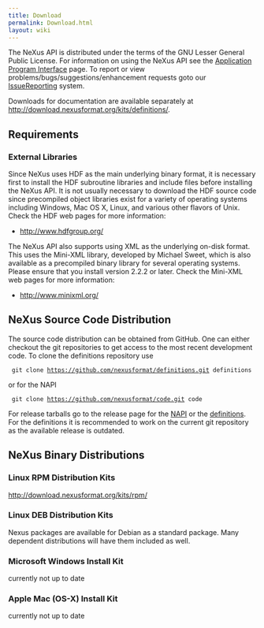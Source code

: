 ```yaml
---
title: Download
permalink: Download.html
layout: wiki
---
```


The NeXus API is distributed under the terms of the GNU Lesser General
Public License. For information on using the NeXus API see the
[Application Program
Interface](Application_Program_Interface.html "wikilink") page. To report or
view problems/bugs/suggestions/enhancement requests goto our
[IssueReporting](IssueReporting.html "wikilink") system.

Downloads for documentation are available separately at
<http://download.nexusformat.org/kits/definitions/>.

Requirements
------------

### External Libraries

Since NeXus uses HDF as the main underlying binary format, it is
necessary first to install the HDF subroutine libraries and include
files before installing the NeXus API. It is not usually necessary to
download the HDF source code since precompiled object libraries exist
for a variety of operating systems including Windows, Mac OS X, Linux,
and various other flavors of Unix. Check the HDF web pages for more
information:

-   <http://www.hdfgroup.org/>

The NeXus API also supports using XML as the underlying on-disk format.
This uses the Mini-XML library, developed by Michael Sweet, which is
also available as a precompiled binary library for several operating
systems. Please ensure that you install version 2.2.2 or later. Check
the Mini-XML web pages for more information:

-   <http://www.minixml.org/>

NeXus Source Code Distribution
------------------------------

The source code distribution can be obtained from GitHub. One can either
checkout the git repositories to get access to the most recent
development code. To clone the definitions repository use

` git clone `[`https://github.com/nexusformat/definitions.git`](https://github.com/nexusformat/definitions.git)` definitions`

or for the NAPI

` git clone `[`https://github.com/nexusformat/code.git`](https://github.com/nexusformat/code.git)` code`

For release tarballs go to the release page for the
[NAPI](https://github.com/nexusformat/code/releases) or the
[definitions](https://github.com/nexusformat/definitions/releases). For
the definitions it is recommended to work on the current git repository
as the available release is outdated.

NeXus Binary Distributions
--------------------------

### Linux RPM Distribution Kits

<http://download.nexusformat.org/kits/rpm/>

### Linux DEB Distribution Kits

Nexus packages are available for Debian as a standard package. Many
dependent distributions will have them included as well.

### Microsoft Windows Install Kit

currently not up to date

### Apple Mac (OS-X) Install Kit

currently not up to date
